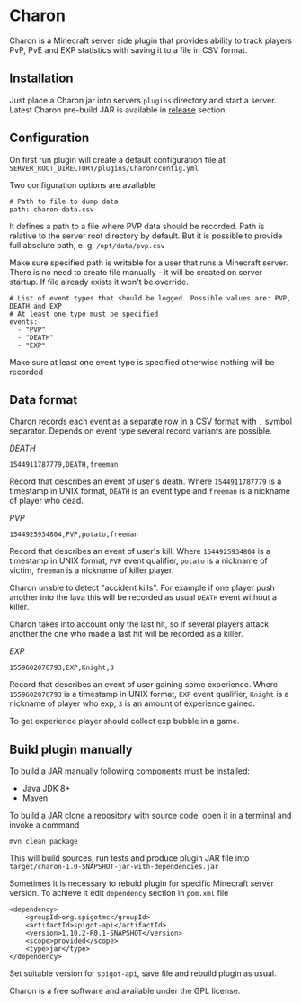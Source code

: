 Charon
======

Charon is a Minecraft server side plugin that provides ability to track players PvP, PvE and EXP statistics with saving it to a file in CSV format.

Installation
------------
Just place a Charon jar into servers `plugins` directory and start a server.
Latest Charon pre-build JAR is available in [release](https://github.com/Invictum/charon/releases/latest) section.

Configuration
-------------
On first run plugin will create a default configuration file at `SERVER_ROOT_DIRECTORY/plugins/Charon/config.yml`

Two configuration options are available
```
# Path to file to dump data
path: charon-data.csv
```

It defines a path to a file where PVP data should be recorded. Path is relative to the server root directory by default.
But it is possible to provide full absolute path, e. g. `/opt/data/pvp.csv`

Make sure specified path is writable for a user that runs a Minecraft server.
There is no need to create file manually - it will be created on server startup. If file already exists it won't be override.

```
# List of event types that should be logged. Possible values are: PVP, DEATH and EXP
# At least one type must be specified
events:
  - "PVP"
  - "DEATH"
  - "EXP"
```

Make sure at least one event type is specified otherwise nothing will be recorded

Data format
-----------
Charon records each event as a separate row in a CSV format with `,` symbol separator.
Depends on event type several record variants are possible.

*DEATH*
```
1544911787779,DEATH,freeman
```
Record that describes an event of user's death.
Where `1544911787779` is a timestamp in UNIX format, `DEATH` is an event type and `freeman` is a nickname of player who dead.

*PVP*
```
1544925934804,PVP,potato,freeman
```
Record that describes an event of user's kill.
Where `1544925934804` is a timestamp in UNIX format, `PVP` event qualifier, `potato` is a nickname of victim, `freeman` is a nickname of killer player.

Charon unable to detect "accident kills". For example if one player push another into the lava this will be recorded as usual `DEATH` event without a killer.

Charon takes into account only the last hit, so if several players attack another the one who made a last hit will be recorded as a killer.

*EXP*
```
1559602076793,EXP,Knight,3
```
Record that describes an event of user gaining some experience.
Where `1559602076793` is a timestamp in UNIX format, `EXP` event qualifier, `Knight` is a nickname of player who exp, `3` is an amount of experience gained.

To get experience player should collect exp bubble in a game. 

Build plugin manually
---------------------
To build a JAR manually following components must be installed:
 - Java JDK 8+
 - Maven

To build a JAR clone a repository with source code, open it in a terminal and invoke a command
```
mvn clean package
```
This will build sources, run tests and produce plugin JAR file into `target/charon-1.0-SNAPSHOT-jar-with-dependencies.jar`

Sometimes it is necessary to rebuld plugin for specific Minecraft server version. To achieve it edit `dependency` section in `pom.xml` file
```
<dependency>
    <groupId>org.spigotmc</groupId>
    <artifactId>spigot-api</artifactId>
    <version>1.10.2-R0.1-SNAPSHOT</version>
    <scope>provided</scope>
    <type>jar</type>
</dependency>
```
Set suitable version for `spigot-api`, save file and rebuild plugin as usual.

Charon is a free software and available under the GPL license.